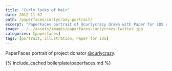```yaml
---
title: "Curly locks of hair"
date: 2012-11-07
path: /paperfaces/curlycrazy-portrait/
excerpt: "PaperFaces portrait of @curlycrazy drawn with Paper for iOS on an iPad."
image: ../../assets/images/paperfaces-curlycrazy-twitter.jpg
categories: [paperfaces]
tags: [portrait, illustration, Paper for iOS]
---
```


PaperFaces portrait of project donator [@curlycrazy](https://twitter.com/curlycrazy).

{% include_cached boilerplate/paperfaces.md %}
